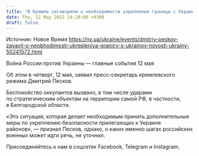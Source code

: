 ```yaml
---
title: "В Кремле заговорили о необходимости укрепления границы с Украиной"
date: Thu, 12 May 2022 14:28:00 +0300
draft: false
---
```

Источник: Новое Время https://nv.ua/ukraine/events/dmitriy-peskov-zayavil-o-neobhodimosti-ukrepleniya-granicy-s-ukrainoy-novosti-ukrainy-50241572.html


Война России против Украины — главные события 12 мая

Об этом в четверг, 12 мая, заявил пресс-секретарь кремлевского режима Дмитрий Песков.



Беспокойство оккупантов вызвано, в том числе ударами по стратегическим объектам на территории самой РФ, в частности, в Белгородской области.



«Это ситуация, которая делает необходимым принять дополнительные меры по укреплению безопасности прилегающих к Украине районов», — признал Песков, однако, о каких именно шагах российских военных может идти речь, не уточнил.

Присоединяйтесь к нам в соцсетях Facebook, Telegram и Instagram.
